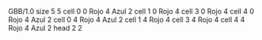 <gs-board without-header> GBB/1.0
size 5 5
cell 0 0 Rojo 4 Azul 2
cell 1 0 Rojo 4
cell 3 0 Rojo 4 
cell 4 0 Rojo 4 Azul 2
cell 0 4 Rojo 4 Azul 2
cell 1 4 Rojo 4
cell 3 4 Rojo 4 
cell 4 4 Rojo 4 Azul 2
head 2 2
 </gs-board>